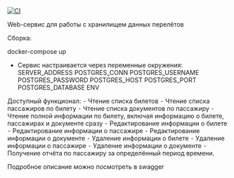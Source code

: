 [![CI](https://github.com/mjk712/smartway-test/actions/workflows/ci.yml/badge.svg)](https://github.com/mjk712/smartway-test/actions/workflows/ci.yml)

Web-сервис для работы с хранилищем данных перелётов

Сборка: 

docker-compose up

- Сервис настраивается через переменные окружения:
SERVER_ADDRESS
POSTGRES_CONN
POSTGRES_USERNAME
POSTGRES_PASSWORD
POSTGRES_HOST
POSTGRES_PORT
POSTGRES_DATABASE
ENV

Доступный функционал:
⁃ Чтение списка билетов
⁃ Чтение списка пассажиров по билету
⁃ Чтение списка документов по пассажиру
⁃ Чтение полной информации по билету, включая информацию о билете,
пассажирах и документе сразу
⁃ Редактирование информации о билете
⁃ Редактирование информации о пассажире
⁃ Редактирование информации о документе
⁃ Удаление информации о билете
⁃ Удаление информации о пассажире
⁃ Удаление информации о документе
⁃ Получение отчёта по пассажиру за определённый период времени.

Подробное описание можно посмотреть в swagger